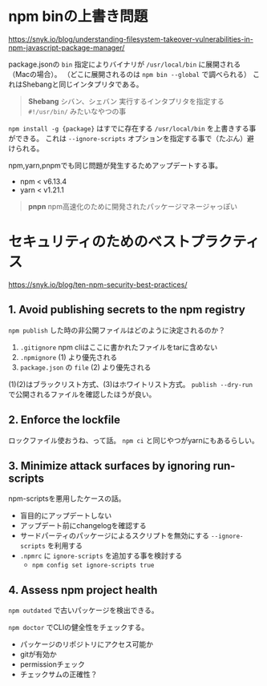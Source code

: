 # npm binの上書き問題

https://snyk.io/blog/understanding-filesystem-takeover-vulnerabilities-in-npm-javascript-package-manager/

package.jsonの `bin` 指定によりバイナリが `/usr/local/bin` に展開される（Macの場合）。
（どこに展開されるのは `npm bin --global` で調べられる）
これはShebangと同じインタプリタである。

> **Shebang** シバン、シェバン
> 実行するインタプリタを指定する `#!/usr/bin/` みたいなやつの事

`npm install -g {package}` はすでに存在する `/usr/local/bin` を上書きする事ができる。
これは `--ignore-scripts` オプションを指定する事で（たぶん）避けられる。

npm,yarn,pnpmでも同じ問題が発生するためアップデートする事。

- npm < v6.13.4
- yarn < v1.21.1

> **pnpn** npm高速化のために開発されたパッケージマネージャっぽい

# セキュリティのためのベストプラクティス

https://snyk.io/blog/ten-npm-security-best-practices/

## 1. Avoid publishing secrets to the npm registry

`npm publish` した時の非公開ファイルはどのように決定されるのか？

1. `.gitignore` npm cliはここに書かれたファイルをtarに含めない
2. `.npmignore` (1) より優先される
3. `package.json` の `file` (2) より優先される

(1)(2)はブラックリスト方式、(3)はホワイトリスト方式。
`publish --dry-run` で公開されるファイルを確認したほうが良い。

## 2. Enforce the lockfile

ロックファイル使おうね、って話。
`npm ci` と同じやつがyarnにもあるらしい。

## 3. Minimize attack surfaces by ignoring run-scripts

npm-scriptsを悪用したケースの話。

- 盲目的にアップデートしない
- アップデート前にchangelogを確認する
- サードパーティのパッケージによるスクリプトを無効にする `--ignore-scripts` を利用する
- `.npmrc` に `ignore-scripts` を追加する事を検討する
  - `npm config set ignore-scripts true`

## 4. Assess npm project health

`npm outdated` で古いパッケージを検出できる。

`npm doctor` でCLIの健全性をチェックする。

- パッケージのリポジトリにアクセス可能か
- gitが有効か
- permissionチェック
- チェックサムの正確性？